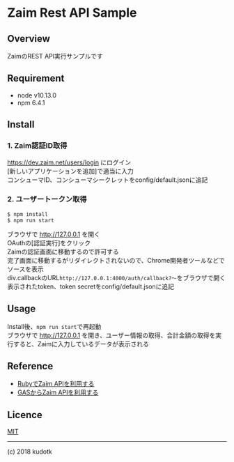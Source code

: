# Zaim Rest API Sample

## Overview

ZaimのREST API実行サンプルです

## Requirement

* node v10.13.0
* npm 6.4.1

## Install

### 1. Zaim認証ID取得

https://dev.zaim.net/users/login にログイン  
[新しいアプリケーションを追加]で適当に入力  
コンシューマID、コンシューマシークレットをconfig/default.jsonに追記

### 2. ユーザートークン取得

```
$ npm install
$ npm run start
```
ブラウザで http://127.0.0.1 を開く  
OAuthの[認証実行]をクリック  
Zaimの認証画面に移動するので許可する  
完了画面に移動するがリダイレクトされないので、Chrome開発者ツールなどでソースを表示  
div.callbackのURL`http://127.0.0.1:4000/auth/callback?〜`をブラウザで開く  
表示されたtoken、token secretをconfig/default.jsonに追記

## Usage

Install後、`npm run start`で再起動  
ブラウザで http://127.0.0.1 を開き、ユーザー情報の取得、合計金額の取得を実行すると、Zaimに入力しているデータが表示される  

## Reference

* [RubyでZaim APIを利用する](https://qiita.com/seteen/items/12f535228e2a3453764b)
* [GASからZaim APIを利用する](https://qiita.com/shutosg/items/6845057432bca551024b)

## Licence

[MIT](https://github.com/tcnksm/tool/blob/master/LICENCE)

----

(c) 2018 kudotk